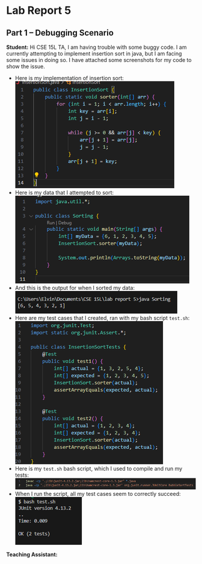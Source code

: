 # Lab Report 5

## Part 1 – Debugging Scenario

**Student:** Hi CSE 15L TA, I am having trouble with some buggy code. I am currently attempting to implement insertion sort in java, but I am facing some issues in doing so. I have attached some screenshots for my code to show the issue.  
- Here is my implementation of insertion sort:  
  ![Image](lab5_sorterimplementation.png)  
- Here is my data that I attempted to sort:  
  ![Image](lab5_mydatatest.png)  
- And this is the output for when I sorted my data:  
  ![Image](lab5_mydataoutput.png)  
- Here are my test cases that I created, ran with my bash script `test.sh`:  
  ![Image](lab5_sortertests.png)
- Here is my `test.sh` bash script, which I used to compile and run my tests:
  ![Image](lab5_bashscript.png)
- When I run the script, all my test cases seem to correctly succeed:  
  ![Image](lab5_bashsuccess.png)  

**Teaching Assistant:** 
